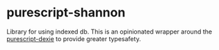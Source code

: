# purescript-shannon

Library for using indexed db. This is an opinionated wrapper around the [purescript-dexie](https://github.com/mushishi78/purescript-dexie) to provide greater typesafety.

<!--
## Installation

Need to install `dexie` from npm:

```
npm install -D dexie
```

And then install this package with `spago`:

```
spago install shannon
```

## Documentation

Module documentation is [published on Pursuit](http://pursuit.purescript.org/packages/purescript-shannon). -->
